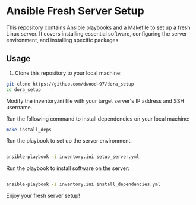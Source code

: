 # Ansible Fresh Server Setup

This repository contains Ansible playbooks and a Makefile to set up a fresh Linux server. It covers installing essential software, configuring the server environment, and installing specific packages.

## Usage

1. Clone this repository to your local machine:

```bash
git clone https://github.com/dwood-97/dora_setup
cd dora_setup
```

Modify the inventory.ini file with your target server's IP address and SSH username.

Run the following command to install dependencies on your local machine:

```bash
make install_deps
```

Run the playbook to set up the server environment:

```bash

ansible-playbook -i inventory.ini setup_server.yml
```

Run the playbook to install software on the server:

```bash

ansible-playbook -i inventory.ini install_dependencies.yml
```

Enjoy your fresh server setup!
